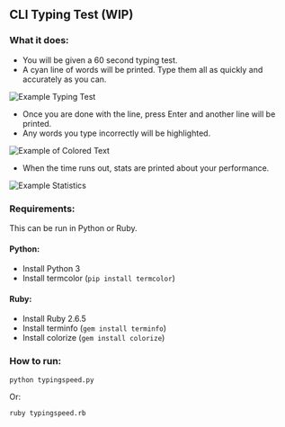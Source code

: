 ## CLI Typing Test (WIP)

### What it does:
- You will be given a 60 second typing test.
- A cyan line of words will be printed. Type them all as quickly and accurately as you can.

![Example Typing Test](https://images2.imgbox.com/75/ab/PAyOweeL_o.png)
- Once you are done with the line, press Enter and another line will be printed.
- Any words you type incorrectly will be highlighted.

![Example of Colored Text](https://images2.imgbox.com/43/a4/haf172Ck_o.png)
- When the time runs out, stats are printed about your performance.

![Example Statistics](https://images2.imgbox.com/e7/03/bPv3YlLR_o.png)

### Requirements:

This can be run in Python or Ruby.

#### Python:
- Install Python 3
- Install termcolor (`pip install termcolor`)

#### Ruby:
- Install Ruby 2.6.5
- Install terminfo (`gem install terminfo`)
- Install colorize (`gem install colorize`)

### How to run:
`python typingspeed.py`

Or:

`ruby typingspeed.rb`
